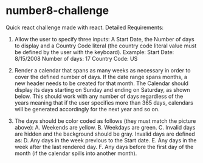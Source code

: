 # number8-challenge
Quick react challenge made with react.
Detailed Requirements:
1. Allow the user to specify three inputs: A Start Date​, the Number of
days to display and a Country Code literal (the country code literal
value must be defined by the user with the keyboard).
  Example:
    Start Date: 8/15/2008
    Number of days: 17
    Country Code: US
    
2. Render a calendar that spans as many weeks as necessary in order to
cover the defined number of days. If the date range spans months, a
new header needs to be created for that month. The Calendar should
display its days starting on Sunday and ending on Saturday, as shown
below. This should work with any number of days regardless of the
years meaning that if the user specifies more than 365 days, calendars
will be generated accordingly for the next year and so on.

3. The days should be color coded as follows (they must match the
picture above):
   A. Weekends are yellow​.
   B. Weekdays are green​.
   C. Invalid days are hidden and the background should be gray​.
  Invalid days are defined as:
   D. Any days in the week previous to the Start date.
   E. Any days in the week after the last rendered day.
   F. Any days before the first day of the month (if the calendar spills into another month).
